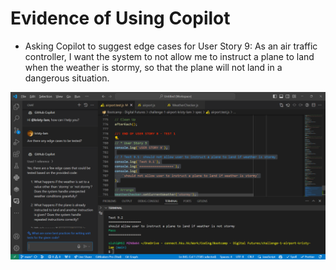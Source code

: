 # Evidence of Using Copilot

- Asking Copilot to suggest edge cases for User Story 9: As an air traffic controller, I want the system to not allow me to instruct a plane to land when the weather is stormy, so that the plane will not land in a dangerous situation.

![Copilot suggestions for tests on User Story 9](copilot1.png)

